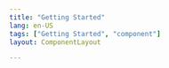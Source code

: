 ```yaml
---
title: "Getting Started"
lang: en-US
tags: ["Getting Started", "component"]
layout: ComponentLayout

---
```




